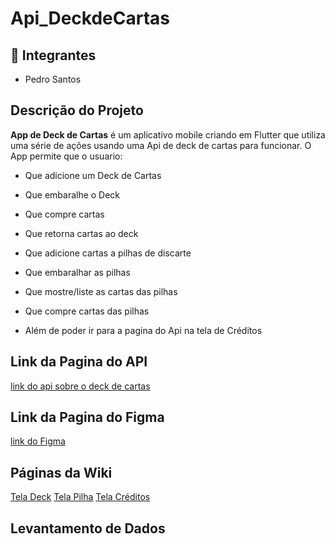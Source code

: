 # Api_DeckdeCartas

## 👥 Integrantes

- Pedro Santos

## Descrição do Projeto

**App de Deck de Cartas** é um aplicativo mobile criando em Flutter que utiliza uma série de ações usando uma Api de deck de cartas para funcionar.
O App permite que o usuario:

- Que adicione um Deck de Cartas
- Que embaralhe o Deck
- Que compre cartas
- Que retorna cartas ao deck
- Que adicione cartas a pilhas de discarte
- Que embaralhar as pilhas
- Que mostre/liste as cartas das pilhas
- Que compre cartas das pilhas

- Além de poder ir para a pagina do Api na tela de Créditos

## Link da Pagina do API
  
[link do api sobre o deck de cartas](https://deckofcardsapi.com/?ref=public_apis&utm_medium=website)

## Link da Pagina do Figma

[link do Figma](https://www.figma.com/design/r8AAOni2qNzEvufN3XqNcp/Api_deckCartas?node-id=0-1&p=f&t=Adi3AipAE2i7kXsR-0)

## Páginas da Wiki

[Tela Deck](https://github.com/PedroSantosMenezesdeJesus/Api_DeckdeCartas/wiki/Tela-Deck)
[Tela Pilha](https://github.com/PedroSantosMenezesdeJesus/Api_DeckdeCartas/wiki/Tela-Pilha)
[Tela Créditos](https://github.com/PedroSantosMenezesdeJesus/Api_DeckdeCartas/wiki/Tela-Cr%C3%A9ditos)

## Levantamento de Dados
